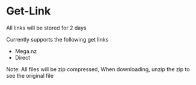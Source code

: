 # Get-Link

All links will be stored for 2 days

Currently supports the following get links

- Mega.nz
- Direct

Note: All files will be zip compressed, When downloading, unzip the zip to see the original file
